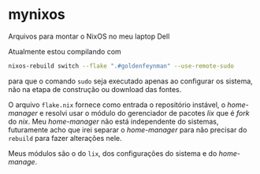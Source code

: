 # mynixos

Arquivos para montar o NixOS no meu laptop Dell

Atualmente estou compilando com

```bash
nixos-rebuild switch --flake ".#goldenfeynman" --use-remote-sudo
```
para que o comando `sudo` seja executado apenas ao configurar os sistema, não na etapa de construção ou download das fontes.

O arquivo `flake.nix` fornece como entrada o repositório instável, o _home-manager_ e resolvi usar o módulo do gerenciador de pacotes _lix_ que é _fork_  do _nix_. Meu _home-manager_ não está independente do sistemas, futuramente acho que irei separar o _home-manager_ para não precisar do `rebuild` para fazer alterações nele.

Meus módulos são o do `lix`, dos configurações do sistema e do _home-manage_.

